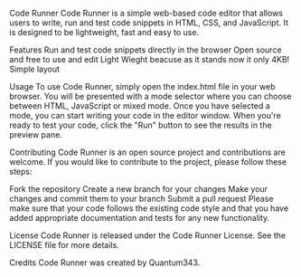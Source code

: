 Code Runner
Code Runner is a simple web-based code editor that allows users to write, run and test code snippets in HTML, CSS, and JavaScript. It is designed to be lightweight, fast and easy to use.

Features
Run and test code snippets directly in the browser
Open source and free to use and edit
Light Wieght beacuse as it stands now it only 4KB!
Simple layout


Usage
To use Code Runner, simply open the index.html file in your web browser. You will be presented with a mode selector where you can choose between HTML, JavaScript or mixed mode. Once you have selected a mode, you can start writing your code in the editor window. When you're ready to test your code, click the "Run" button to see the results in the preview pane.

Contributing
Code Runner is an open source project and contributions are welcome. If you would like to contribute to the project, please follow these steps:

Fork the repository
Create a new branch for your changes
Make your changes and commit them to your branch
Submit a pull request
Please make sure that your code follows the existing code style and that you have added appropriate documentation and tests for any new functionality.

License
Code Runner is released under the Code Runner License. See the LICENSE file for more details.

Credits
Code Runner was created by Quantum343.
